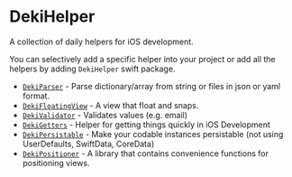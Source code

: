 # DekiHelper

A collection of daily helpers for iOS development.

You can selectively add a specific helper into your project or add all the helpers by adding `DekiHelper` swift package.

- [`DekiParser`](https://github.com/blitzdex27/DekiParser) - Parse dictionary/array from string or files in json or yaml format.
- [`DekiFloatingView`](./Documentation.docc/DekiFloatingView.md) - A view that float and snaps.
- [`DekiValidator`](https://github.com/blitzdex27/DekiValidator) - Validates values (e.g. email)
- [`DekiGetters`](https://github.com/blitzdex27/DekiGetters/blob/main/README.md) - Helper for getting things quickly in iOS Development
- [`DekiPersistable`](https://github.com/blitzdex27/DekiPersistable) - Make your codable instances persistable (not using UserDefaults, SwiftData, CoreData)
- [`DekiPositioner`](https://github.com/blitzdex27/DekiPositioner) - A library that contains convenience functions for positioning views.


